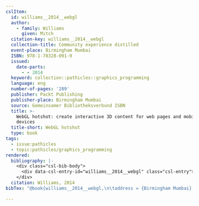 ```yaml
---
cslItem:
  id: williams__2014__webgl
  author:
    - family: Williams
      given: Mitch
  citation-key: williams__2014__webgl
  collection-title: Community experience distilled
  event-place: Birmingham Mumbai
  ISBN: 978-1-78328-091-9
  issued:
    date-parts:
      - - 2014
  keyword: collection::pathicles::graphics_programming
  language: eng
  number-of-pages: '289'
  publisher: Packt Publishing
  publisher-place: Birmingham Mumbai
  source: Gemeinsamer Bibliotheksverbund ISBN
  title: >-
    WebGL hotshot: create interactive 3D content for web pages and mobile
    devices
  title-short: WebGL hotshot
  type: book
tags:
  - issue:pathicles
  - topic:pathicles/graphics_programming
rendered:
  bibliography: |-
    <div class="csl-bib-body">
      <div data-csl-entry-id="williams__2014__webgl" class="csl-entry">Williams, M. 2014 <i>WebGL hotshot: create interactive 3D content for web pages and mobile devices</i>. Birmingham Mumbai: Packt Publishing (Community experience distilled).</div>
    </div>
  citation: Williams, 2014
bibTex: "@book{williams__2014__webgl,\n\taddress = {Birmingham Mumbai},\n\tauthor = {Williams, Mitch},\n\tseries = {Community experience distilled},\n\tyear = {2014},\n\tpublisher = {Packt Publishing},\n\ttitle = {WebGL hotshot: create interactive 3D content for web pages and mobile devices},\n}\n\n"

---
```

